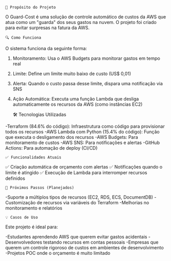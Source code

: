 ﻿    🎯 Propósito do Projeto
    
O Guard-Cost é uma solução de controle automático de custos da AWS que atua como um "guarda" dos seus gastos na nuvem. O projeto foi criado para evitar surpresas na fatura da AWS.

    🔍 Como Funciona

O sistema funciona da seguinte forma:

1. Monitoramento: Usa o AWS Budgets para monitorar gastos em tempo real
2. Limite: Define um limite muito baixo de custo (US$ 0,01)
3. Alerta: Quando o custo passa desse limite, dispara uma notificação via SNS
4. Ação Automática: Executa uma função Lambda que desliga automaticamente os recursos da AWS (como instâncias EC2)

    🛠️ Tecnologias Utilizadas

-Terraform (84.6% do código): Infraestrutura como código para provisionar todos os recursos
-AWS Lambda com Python (15.4% do código): Função que executa o desligamento dos recursos
-AWS Budgets: Para monitoramento de custos
-AWS SNS: Para notificações e alertas
-GitHub Actions: Para automação de deploy (CI/CD)

    ✅ Funcionalidades Atuais

✅ Criação automática de orçamento com alertas
✅ Notificações quando o limite é atingido
✅ Execução de Lambda para interromper recursos definidos

    🔮 Próximos Passos (Planejados)

-Suporte a múltiplos tipos de recursos (EC2, RDS, ECS, DocumentDB)
-Customização de recursos via variáveis do Terraform
-Melhorias no monitoramento e relatórios

    💡 Casos de Uso

Este projeto é ideal para:

-Estudantes aprendendo AWS que querem evitar gastos acidentais
-Desenvolvedores testando recursos em contas pessoais
-Empresas que querem um controle rigoroso de custos em ambientes de desenvolvimento
-Projetos POC onde o orçamento é muito limitado